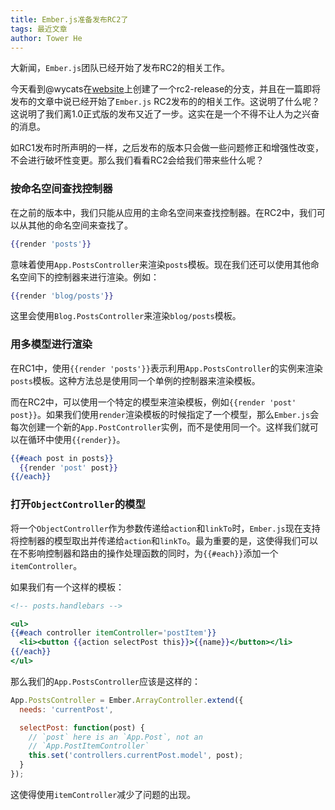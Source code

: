 ```yaml
---
title: Ember.js准备发布RC2了
tags: 最近文章
author: Tower He
---
```


大新闻，`Ember.js`团队已经开始了发布RC2的相关工作。

今天看到@wycats在[website](https://github.com/emberjs/website)上创建了一个rc2-release的分支，并且在一篇即将发布的文章中说已经开始了`Ember.js` RC2发布的的相关工作。这说明了什么呢？这说明了我们离1.0正式版的发布又近了一步。这实在是一个不得不让人为之兴奋的消息。

如RC1发布时所声明的一样，之后发布的版本只会做一些问题修正和增强性改变，不会进行破坏性变更。那么我们看看RC2会给我们带来些什么呢？

### 按命名空间查找控制器

在之前的版本中，我们只能从应用的主命名空间来查找控制器。在RC2中，我们可以从其他的命名空间来查找了。

```handlebars
{{render 'posts'}}
```

意味着使用`App.PostsController`来渲染`posts`模板。现在我们还可以使用其他命名空间下的控制器来进行渲染。例如：

```handlebars
{{render 'blog/posts'}}
```

这里会使用`Blog.PostsController`来渲染`blog/posts`模板。

### 用多模型进行渲染

在RC1中，使用`{{render 'posts'}}`表示利用`App.PostsController`的实例来渲染`posts`模板。这种方法总是使用同一个单例的控制器来渲染模板。

而在RC2中，可以使用一个特定的模型来渲染模板，例如`{{render 'post' post}}`。如果我们使用`render`渲染模板的时候指定了一个模型，那么`Ember.js`会每次创建一个新的`App.PostController`实例，而不是使用同一个。这样我们就可以在循环中使用`{{render}}`。

```handlebars
{{#each post in posts}}
  {{render 'post' post}}
{{/each}}
```

### 打开`ObjectController`的模型

将一个`ObjectController`作为参数传递给`action`和`linkTo`时，`Ember.js`现在支持将控制器的模型取出并传递给`action`和`linkTo`。最为重要的是，这使得我们可以在不影响控制器和路由的操作处理函数的同时，为`{{#each}}`添加一个`itemController`。

如果我们有一个这样的模板：

```handlebars
<!-- posts.handlebars -->

<ul>
{{#each controller itemController='postItem'}}
  <li><button {{action selectPost this}}>{{name}}</button></li>
{{/each}}
</ul>
```

那么我们的`App.PostsController`应该是这样的：

```javascript
App.PostsController = Ember.ArrayController.extend({
  needs: 'currentPost',

  selectPost: function(post) {
    // `post` here is an `App.Post`, not an
    // `App.PostItemController`
    this.set('controllers.currentPost.model', post);
  }
});
```

这使得使用`itemController`减少了问题的出现。

